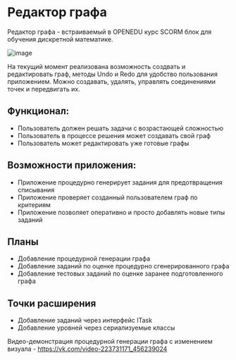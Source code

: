 # Редактор графа

Редактор графа - встраиваемый в OPENEDU курс SCORM блок для обучения дискретной математике.

![image](https://github.com/Saw4uk/Graph-Editor/assets/87923228/84f84c02-4142-4818-b06a-0cdaf79b0e11)

На текущий момент реализована возможность создвать и редактировать граф, методы Undo и Redo для удобство пользования приложением. Можно создавать, удалять, управлять соединениями точек и передвигать их.

## Функционал:
 - Пользователь должен решать задачи с возрастающей сложностью
 - Пользователь в процессе решения может создавать свой граф
 - Пользователь может редактировать уже готовые графы
   
## Возможности приложения:
 - Приложение процедурно генерирует задания для предотвращения списывания
 - Приложение проверяет созданный пользователем граф по критериям
 - Приложение позволяет оперативно и просто добавлять новые типы заданий

## Планы
 - Добавление процедурной генерации графа
 - Добавление заданий по оценке процедурно сгенерированного графа
 - Добавление тестовых заданий по оценке заранее подготовленного графа

## Точки расширения
 - Добавление заданий через интерфейс ITask
 - Добавление уровней через сериализуемые классы

Видео-демонстрация процедурной генерации графа с изменением визуала - https://vk.com/video-223731171_456239024

